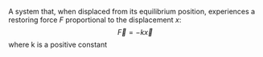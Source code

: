 A system that, when displaced from its equilibrium position, experiences a restoring force $F$ proportional to the displacement $x$:
$$
\vec{F}=-k\vec{x}
$$
where k is a positive constant
